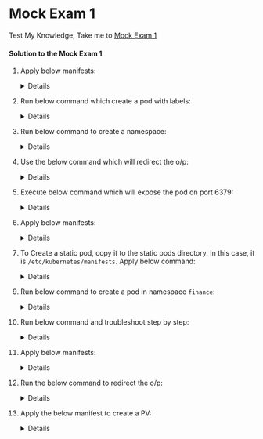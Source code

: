 # Mock Exam 1

  Test My Knowledge, Take me to [Mock Exam 1](https://kodekloud.com/topic/mock-exam-1-3/)

  #### Solution to the Mock Exam 1

  1. Apply below manifests:

     <details>
     
           ```
           apiVersion: v1
           kind: Pod
           metadata:
             creationTimestamp: null
             labels:
               run: nginx-pod
             name: nginx-pod
           spec:
             containers:
             - image: nginx:alpine
               name: nginx-pod
               resources: {}
             dnsPolicy: ClusterFirst
             restartPolicy: Always
           status: {}
           ```
     </details>

  2. Run below command which create a pod with labels:

     <details>
     
     ```
     kubectl run messaging --image=redis:alpine --labels=tier=msg
     ```
     </details>

 
  3. Run below command to create a namespace:
     
     <details>

     ```
     kubectl create namespace apx-x9984574
     ```
     </details>

  4. Use the below command which will redirect the o/p:

     <details>

     ```
     kubectl get nodes -o json > /opt/outputs/nodes-z3444kd9.json
     ```
     </details>

  5. Execute below command which will expose the pod on port 6379:

     <details>

     ```
     kubectl expose pod messaging --port=6379 --name messaging-service
     ```
     </details>

  6. Apply below manifests:

     <details>

      ```
      apiVersion: apps/v1
      kind: Deployment
      metadata:
        creationTimestamp: null
        labels:
          app: hr-web-app
        name: hr-web-app
      spec:
        replicas: 2
        selector:
          matchLabels:
            app: hr-web-app
        strategy: {}
        template:
          metadata:
            creationTimestamp: null
            labels:
              app: hr-web-app
          spec:
            containers:
            - image: kodekloud/webapp-color
              name: webapp-color
              resources: {}
      status: {}
      ```
      
      In v1.19, we can add `--replicas` flag with `kubectl create deployment` command:
      ```
      kubectl create deployment hr-web-app --image=kodekloud/webapp-color --replicas=2
      ```
     </details>

  7. To Create a static pod, copy it to the static pods directory. In this case, it is `/etc/kubernetes/manifests`. Apply below command:

     <details>

         k run static-busybox --image busybox --dry-run=client -o yaml --command -- sleep 1000 > static-busybox.yaml
    
      move the file to `/etc/kubernetes/manifests`
             
         mv static-busybox.yaml /etc/kubernetes/manifests/
    
      manifest file should look like this:
         
                 apiVersion: v1
                 kind: Pod
                 metadata:
                   creationTimestamp: null
                   labels:
                     run: static-busybox
                   name: static-busybox
                 spec:
                   containers:
                   - command:
                     - sleep
                     - "1000"
                     image: busybox
                     name: static-busybox
                     resources: {}
                   dnsPolicy: ClusterFirst
                   restartPolicy: Always
                 status: {}
         
  </details>

  9. Run below command to create a pod in namespace `finance`:

     <details>

     ```
     kubectl run temp-bus --image=redis:alpine -n finance
     ```
     </details>

  10. Run below command and troubleshoot step by step:

       <details>
  
       ```
       kubectl describe pod orange
       ```
  
       Export the running pod using below command and correct the spelling of the command **`sleeeep`** to **`sleep`** 
  
       ```
       kubectl get pod orange -o yaml > orange.yaml
       ```
     
       Delete the running Orange pod and recreate the pod using command.
       
       ```
       kubectl delete pod orange
       kubectl create -f orange.yaml
       ```
       </details>

  11. Apply below manifests:

      <details>

      ```
      apiVersion: v1
      kind: Service
      metadata:
        creationTimestamp: null
        labels:
          app: hr-web-app
        name: hr-web-app-service
      spec:
        ports:
        - port: 8080
          protocol: TCP
          targetPort: 8080
          nodePort: 30082
        selector:
          app: hr-web-app
        type: NodePort
      status:
        loadBalancer: {}
      ```
      </details>

  12. Run the below command to redirect the o/p:

      <details>

      ``` 
      kubectl get nodes -o jsonpath='{.items[*].status.nodeInfo.osImage}' > /opt/outputs/nodes_os_x43kj56.txt
      ```
      </details>

  13. Apply the below manifest to create a PV:

      <details>
     
       ```
       apiVersion: v1
       kind: PersistentVolume
       metadata:
         name: pv-analytics
       spec:
         capacity:
           storage: 100Mi
         volumeMode: Filesystem
         accessModes:
           - ReadWriteMany
         hostPath:
             path: /pv/data-analytics
       ```
       </details>
       
